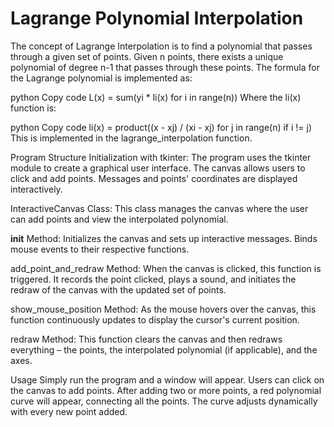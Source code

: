 # Lagrange Polynomial Interpolation
The concept of Lagrange Interpolation is to find a polynomial that passes through a given set of points. Given n points, there exists a unique polynomial of degree n-1 that passes through these points. The formula for the Lagrange polynomial is implemented as:

python
Copy code
L(x) = sum(yi * li(x) for i in range(n))
Where the li(x) function is:

python
Copy code
li(x) = product((x - xj) / (xi - xj) for j in range(n) if i != j)
This is implemented in the lagrange_interpolation function.

Program Structure
Initialization with tkinter:
The program uses the tkinter module to create a graphical user interface. The canvas allows users to click and add points. Messages and points' coordinates are displayed interactively.

InteractiveCanvas Class:
This class manages the canvas where the user can add points and view the interpolated polynomial.

__init__ Method: Initializes the canvas and sets up interactive messages. Binds mouse events to their respective functions.

add_point_and_redraw Method: When the canvas is clicked, this function is triggered. It records the point clicked, plays a sound, and initiates the redraw of the canvas with the updated set of points.

show_mouse_position Method: As the mouse hovers over the canvas, this function continuously updates to display the cursor's current position.

redraw Method: This function clears the canvas and then redraws everything – the points, the interpolated polynomial (if applicable), and the axes.

Usage
Simply run the program and a window will appear. Users can click on the canvas to add points. After adding two or more points, a red polynomial curve will appear, connecting all the points. The curve adjusts dynamically with every new point added.
